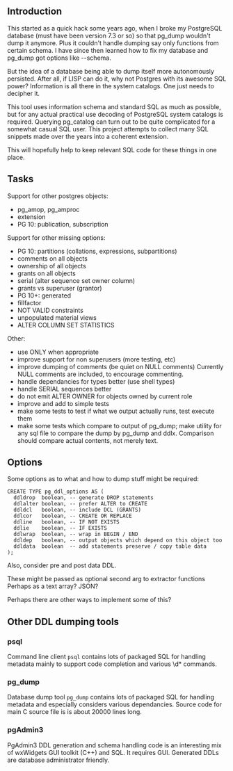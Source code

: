 Introduction
------------

This started as a quick hack some years ago, when I broke my PostgreSQL database 
(must have been version 7.3 or so) so that pg_dump wouldn't dump it anymore.
Plus it couldn't handle dumping say only functions from certain schema. 
I have since then learned how to fix my database and pg_dump got options like --schema.

But the idea of a database being able to dump itself more autonomously persisted.
After all, if LISP can do it, why not Postgres with its awesome SQL power? 
Information is all there in the system catalogs. One just needs to decipher it.

This tool uses information schema and standard SQL as much as possible, 
but for any actual practical use decoding of PostgreSQL system catalogs is required. 
Querying pg_catalog can turn out to be quite complicated for a somewhat casual SQL user.
This project attempts to collect many SQL snippets made over the years into a coherent extension.

This will hopefully help to keep relevant SQL code for these things in one place.

Tasks
-----

Support for other postgres objects:
- pg_amop, pg_amproc
- extension
- PG 10: publication, subscription

Support for other missing options:
- PG 10: partitions (collations, expressions, subpartitions)
- comments on all objects
- ownership of all objects 
- grants on all objects
- serial (alter sequence set owner column)
- grants vs superuser (grantor)
- PG 10+: generated
- fillfactor
- NOT VALID constraints
- unpopulated material views
- ALTER COLUMN SET STATISTICS

Other:
- use ONLY when appropriate
- improve support for non superusers (more testing, etc)
- improve dumping of comments (be quiet on NULL comments)
  Currently NULL comments are included, to encourage commenting.
- handle dependancies for types better (use shell types)
- handle SERIAL sequences better
- do not emit ALTER OWNER for objects owned by current role
- improve and add to simple tests
- make some tests to test if what we output actually runs, test execute them
- make some tests which compare to output of pg_dump;
  make utility for any sql file to compare the dump by pg_dump and ddlx.
  Comparison should compare actual contents, not merely text.

Options
-------

Some options as to what and how to dump stuff might be required:

    CREATE TYPE pg_ddl_options AS (
      ddldrop  boolean, -- generate DROP statements
      ddlalter boolean, -- prefer ALTER to CREATE
      ddldcl   boolean, -- include DCL (GRANTS)
      ddlcor   boolean, -- CREATE OR REPLACE 
      ddline   boolean, -- IF NOT EXISTS
      ddlie    boolean, -- IF EXISTS
      ddlwrap  boolean, -- wrap in BEGIN / END
      ddldep   boolean, -- output objects which depend on this object too
      ddldata  boolean  -- add statements preserve / copy table data
    );

Also, consider pre and post data DDL.

These might be passed as optional second arg to extractor functions
Perhaps as a text array? JSON?

Perhaps there are other ways to implement some of this?

Other DDL dumping tools
-----------------------

### psql

Command line client `psql` contains lots of packaged SQL for handling metadata 
mainly to support code completion and various \d* commands.

### pg_dump

Database dump tool `pg_dump` contains lots of packaged SQL for handling metadata 
and especially considers various dependancies. Source code for main C source file
is is about 20000 lines long.

### pgAdmin3

PgAdmin3 DDL generation and schema handling code is an interesting 
mix of wxWidgets GUI toolkit (C++) and SQL. It requires GUI.
Generated DDLs are database administrator friendly.




